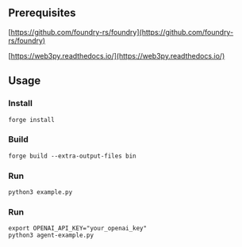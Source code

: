 
## Prerequisites

[https://github.com/foundry-rs/foundry](https://github.com/foundry-rs/foundry)

[https://web3py.readthedocs.io/](https://web3py.readthedocs.io/)

## Usage

### Install

```shell
forge install
```

### Build

```shell
forge build --extra-output-files bin
```


### Run

```shell
python3 example.py
```


### Run

```shell
export OPENAI_API_KEY="your_openai_key"
python3 agent-example.py
```